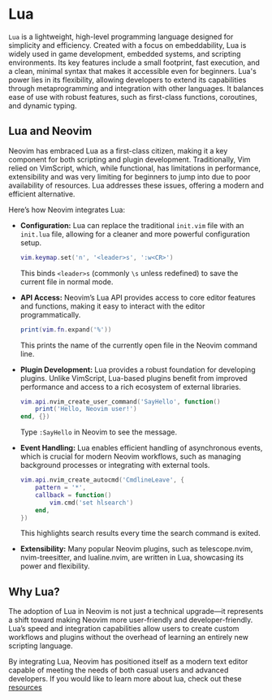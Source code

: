 # Lua

`Lua` is a lightweight, high-level programming language designed for simplicity and efficiency. Created with a focus on embeddability, Lua is widely used in game development, embedded systems, and scripting environments. Its key features include a small footprint, fast execution, and a clean, minimal syntax that makes it accessible even for beginners. Lua's power lies in its flexibility, allowing developers to extend its capabilities through metaprogramming and integration with other languages. It balances ease of use with robust features, such as first-class functions, coroutines, and dynamic typing.

## Lua and Neovim

Neovim has embraced Lua as a first-class citizen, making it a key component for both scripting and plugin development. Traditionally, Vim relied on VimScript, which, while functional, has limitations in performance, extensibility and was very limiting for beginners to jump into due to poor availability of resources. Lua addresses these issues, offering a modern and efficient alternative.

Here’s how Neovim integrates Lua:

-  **Configuration:** Lua can replace the traditional `init.vim` file with an `init.lua` file, allowing for a cleaner and more powerful configuration setup.

    ```lua
    vim.keymap.set('n', '<leader>s', ':w<CR>')
    ```
    This binds `<leader>s` (commonly `\s` unless redefined) to save the current file in normal mode.

- **API Access:** Neovim’s Lua API provides access to core editor features and functions, making it easy to interact with the editor programmatically.

    ```lua
    print(vim.fn.expand('%'))
    ```
    This prints the name of the currently open file in the Neovim command line.

- **Plugin Development:** Lua provides a robust foundation for developing plugins. Unlike VimScript, Lua-based plugins benefit from improved performance and access to a rich ecosystem of external libraries.
    ```lua
    vim.api.nvim_create_user_command('SayHello', function()
        print('Hello, Neovim user!')
    end, {})
    ```
    Type `:SayHello` in Neovim to see the message.

- **Event Handling:** Lua enables efficient handling of asynchronous events, which is crucial for modern Neovim workflows, such as managing background processes or integrating with external tools.
    ```lua
    vim.api.nvim_create_autocmd('CmdlineLeave', {
        pattern = '*',
        callback = function()
            vim.cmd('set hlsearch')
        end,
    })
    ```
    This highlights search results every time the search command is exited.

- **Extensibility:** Many popular Neovim plugins, such as telescope.nvim, nvim-treesitter, and lualine.nvim, are written in Lua, showcasing its power and flexibility.

## Why Lua?

The adoption of Lua in Neovim is not just a technical upgrade—it represents a shift toward making Neovim more user-friendly and developer-friendly. Lua’s speed and integration capabilities allow users to create custom workflows and plugins without the overhead of learning an entirely new scripting language.

By integrating Lua, Neovim has positioned itself as a modern text editor capable of meeting the needs of both casual users and advanced developers. If you would like to learn more about lua, check out these [resources](./references.md#learning-lua)
